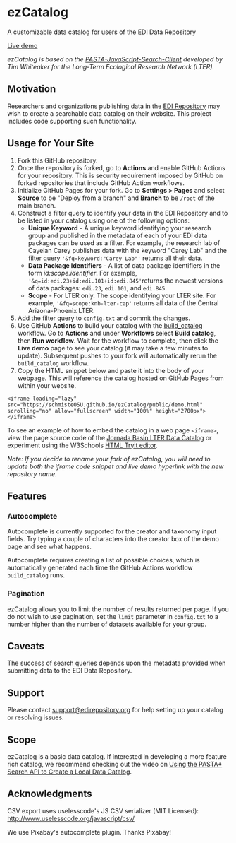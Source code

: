 # ezCatalog

A customizable data catalog for users of the EDI Data Repository

[Live demo](https://schmisteOSU.github.io/ezCatalog/public/demo.html)

_ezCatalog is based on the [PASTA-JavaScript-Search-Client](https://github.com/BLE-LTER/PASTA-JavaScript-Search-Client) developed by Tim Whiteaker for the Long-Term Ecological Research Network (LTER)._

## Motivation

Researchers and organizations publishing data in the [EDI Repository](https://portal.edirepository.org/nis/home.jsp) may wish to create a searchable data catalog on their website. This project includes code supporting such functionality.

## Usage for Your Site

1. Fork this GitHub repository.
2. Once the repository is forked, go to **Actions** and enable GitHub Actions for your repository. This is security requirement imposed by GitHub on forked repositories that include GitHub Action workflows.
3. Initialize GitHub Pages for your fork. Go to **Settings > Pages** and select **Source** to be "Deploy from a branch" and **Branch** to be `/root` of the main branch.
4. Construct a filter query to identify your data in the EDI Repository and to be listed in your catalog using one of the following options:
   - **Unique Keyword**  - A unique keyword identifying your research group and published in the metadata of each of your EDI data packages can be used as a filter. For example, the research lab of Cayelan Carey publishes data with the keyword "Carey Lab" and the filter query `'&fq=keyword:"Carey Lab"'` returns all their data.
   - **Data Package Identifiers** - A list of data package identifiers in the form _id:scope.identifier_. For example, `'&q=id:edi.23+id:edi.101+id:edi.845'`returns the newest versions of data packages: `edi.23`, `edi.101`, and `edi.845`.
   - **Scope** - For LTER only. The scope identifying your LTER site. For example, `'&fq=scope:knb-lter-cap'` returns all data of the Central Arizona-Phoenix LTER. 
5. Add the filter query to `config.txt` and commit the changes.
6. Use GitHub **Actions** to build your catalog with the [build_catalog](https://github.com/servilla/ezCatalog/blob/master/.github/workflows/build_catalog.yml) workflow. Go to **Actions** and under **Workflows** select **Build catalog**, then **Run workflow**. Wait for the workflow to complete, then click the **Live demo** page to see your catalog (it may take a few minutes to update). Subsequent pushes to your fork will automatically rerun the `build_catalog` workflow.  
7. Copy the HTML snippet below and paste it into the body of your webpage. This will reference the catalog hosted on GitHub Pages from within your website.
```
<iframe loading="lazy" src="https://schmisteOSU.github.io/ezCatalog/public/demo.html" scrolling="no" allow="fullscreen" width="100%" height="2700px"></iframe>
```

To see an example of how to embed the catalog in a web page `<iframe>`, view the page source code of the [Jornada Basin LTER Data Catalog](https://lter.jornada.nmsu.edu/data-catalog/) or experiment using the W3Schools [HTML Tryit editor](https://www.w3schools.com/html/tryit.asp?filename=tryhtml_intro).

_Note: If you decide to rename your fork of ezCatalog, you will need to update both the iframe code snippet and live demo hyperlink with the new repository name._

## Features

### Autocomplete

Autocomplete is currently supported for the creator and taxonomy input fields. Try typing a couple of characters into the creator box of the demo page and see what happens.

Autocomplete requires creating a list of possible choices, which is automatically generated each time the GitHub Actions workflow `build_catalog` runs.

### Pagination

ezCatalog allows you to limit the number of results returned per page. If you do not wish to use pagination, set the `limit` parameter in `config.txt` to a number higher than the number of datasets available for your group.

## Caveats

The success of search queries depends upon the metadata provided when submitting data to the EDI Data Repository.

## Support

Please contact support@edirepository.org for help setting up your catalog or resolving issues.

## Scope
   
ezCatalog is a basic data catalog. If interested in developing a more feature rich catalog, we recommend checking out the video on [Using the PASTA+ Search API to Create a Local Data Catalog](https://www.youtube.com/watch?v=LwCI9TKi-Pg&t=361s).
   
## Acknowledgments

CSV export uses uselesscode's JS CSV serializer (MIT Licensed):
http://www.uselesscode.org/javascript/csv/

We use Pixabay's autocomplete plugin. Thanks Pixabay!
